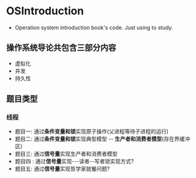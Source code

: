 # OSIntroduction
+ Operation system introduction book's code. Just using to study.

## 操作系统导论共包含三部分内容
+ 虚拟化
+ 并发
+ 持久性

## 题目类型
### 线程
+ 题目一: 通过**条件变量和锁**实现原子操作(父进程等待子进程的运行)
+ 题目二: 通过**条件变量和锁**实现典型模型  --  **生产者和消费者模型**(存在界缓冲区)
+ 题目三: 通过**信号量**实现生产者和消费者模型
+ 题目四 : 通过**信号量**实现---读者--写者锁实现方式?
+ 题目五:  通过**信号量**实现哲学家就餐问题?
